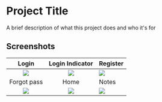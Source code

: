 
# Project Title

A brief description of what this project does and who it's for


## Screenshots

Login             |  Login Indicator          | Register
:-------------------------:|:-------------------------:|:-------------------------
![](https://github.com/towhid135/React-Native-TODO-2/blob/main/Screenshot/Login.jpg)  |  ![](https://github.com/towhid135/React-Native-TODO-2/blob/main/Screenshot/Spinner-Login.jpg) |  ![](https://github.com/towhid135/React-Native-TODO-2/blob/main/Screenshot/Register.jpg)
Forgot pass             |  Home          | Notes
![](https://github.com/towhid135/React-Native-TODO-2/blob/main/Screenshot/Forgot%20pass.jpg)  |  ![](https://github.com/towhid135/React-Native-TODO-2/blob/main/Screenshot/Initial%20View.jpg) |  ![](https://github.com/towhid135/React-Native-TODO-2/blob/main/Screenshot/Note-View.jpg)